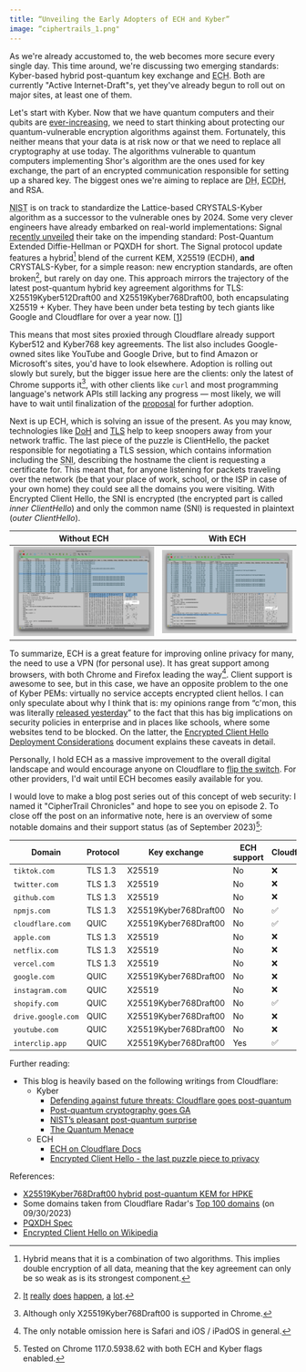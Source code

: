 ```yaml
---
title: “Unveiling the Early Adopters of ECH and Kyber”
image: “ciphertrails_1.png"
---
```


As we're already accustomed to, the web becomes more secure every single day. This time around, we're discussing two emerging standards: Kyber-based hybrid post-quantum key exchange and <abbr title="Encrypted Client Hello">ECH</abbr>. Both are currently "Active Internet-Draft"s, yet they've already begun to roll out on major sites, at least one of them.

Let's start with Kyber. Now that we have quantum computers and their qubits are [ever-increasing](https://www.ibm.com/quantum/roadmap), we need to start thinking about protecting our quantum-vulnerable encryption algorithms against them. Fortunately, this neither means that your data is at risk now or that we need to replace all cryptography at use today. The algorithms vulnerable to quantum computers implementing Shor's algorithm are the ones used for key exchange, the part of an encrypted communication responsible for setting up a shared key. The biggest ones we're aiming to replace are <abbr title="Diffie-Hellman">DH</abbr>, <abbr title="Elliptic Curve Diffie-Hellman">ECDH</abbr>, and RSA.

<abbr title="The National Institute of Standards and Technology">NIST</abbr> is on track to standardize the Lattice-based CRYSTALS-Kyber algorithm as a successor to the vulnerable ones by 2024. Some very clever engineers have already embarked on real-world implementations: Signal [recently unveiled](https://signal.org/blog/pqxdh/) their take on the impending standard: Post-Quantum Extended Diffie-Hellman or PQXDH for short. The Signal protocol update features a hybrid[^1] blend of the current KEM, X25519 (ECDH), **and** CRYSTALS-Kyber, for a simple reason: new encryption standards, are often broken[^2], but rarely on day one. This approach mirrors the trajectory of the latest post-quantum hybrid key agreement algorithms for TLS: X25519Kyber512Draft00 and X25519Kyber768Draft00, both encapsulating X25519 + Kyber. They have been under beta testing by tech giants like Google and Cloudflare for over a year now. [[1](https://blog.cloudflare.com/post-quantum-for-all/)]

This means that most sites proxied through Cloudflare already support Kyber512 and Kyber768 key agreements. The list also includes Google-owned sites like YouTube and Google Drive, but to find Amazon or Microsoft's sites, you'd have to look elsewhere. Adoption is rolling out slowly but surely, but the bigger issue here are the clients: only the latest of Chrome supports it[^3], with other clients like `curl` and most programming language's network APIs still lacking any progress — most likely, we will have to wait until finalization of the [proposal](https://www.ietf.org/archive/id/draft-westerbaan-cfrg-hpke-xyber768d00-00.html) for further adoption.

Next is up ECH, which is solving an issue of the present. As you may know, technologies like [DoH](https://en.wikipedia.org/wiki/DNS_over_HTTPS) and [TLS](https://en.wikipedia.org/wiki/Transport_Layer_Security) help to keep snoopers away from your network traffic. The last piece of the puzzle is ClientHello, the packet responsible for negotiating a TLS session, which contains information including the <abbr title="Server Name Indication">SNI</abbr>, describing the hostname the client is requesting a certificate for. This meant that, for anyone listening for packets traveling over the network (be that your place of work, school, or the ISP in case of your own home) they could see all the domains you were visiting. With Encrypted Client Hello, the SNI is encrypted (the encrypted part is called _inner ClientHello_) and only the common name (SNI) is requested in plaintext (_outer ClientHello_).

| Without ECH                            | With ECH                                 |
| -------------------------------------- | ---------------------------------------- |
| ![image](/img/ciphertrail/no_ech.webp) | ![image](/img/ciphertrail/with_ech.webp) |

To summarize, ECH is a great feature for improving online privacy for many, the need to use a VPN (for personal use). It has great support among browsers, with both Chrome and Firefox leading the way[^4]. Client support is awesome to see, but in this case, we have an opposite problem to the one of Kyber PEMs: virtually no service accepts encrypted client hellos. I can only speculate about why I think that is: my opinions range from “c'mon, this was literally [released yesterday](https://blog.cloudflare.com/announcing-encrypted-client-hello/)” to the fact that this has big implications on security policies in enterprise and in places like schools, where some websites tend to be blocked. On the latter, the [Encrypted Client Hello Deployment Considerations](https://datatracker.ietf.org/doc/draft-campling-ech-deployment-considerations/) document explains these caveats in detail.

Personally, I hold ECH as a massive improvement to the overall digital landscape and would encourage anyone on Cloudflare to [flip the switch](https://dash.cloudflare.com/?to=/:account/:zone/ssl-tls/edge-certificates). For other providers, I'd wait until ECH becomes easily available for you.

I would love to make a blog post series out of this concept of web security: I named it "CipherTrail Chronicles" and hope to see you on episode 2. To close off the post on an informative note, here is an overview of some notable domains and their support status (as of September 2023)[^5]:

| Domain             | Protocol | Key exchange          | ECH support | Cloudflare? |
| ------------------ | -------- | --------------------- | ----------- | ----------- |
| `tiktok.com`       | TLS 1.3  | X25519                | No          | ❌           |
| `twitter.com`      | TLS 1.3  | X25519                | No          | ❌           |
| `github.com`       | TLS 1.3  | X25519                | No          | ❌           |
| `npmjs.com`        | TLS 1.3  | X25519Kyber768Draft00 | No          | ✅           |
| `cloudflare.com`   | QUIC     | X25519Kyber768Draft00 | No          | ✅           |
| `apple.com`        | TLS 1.3  | X25519                | No          | ❌           |
| `netflix.com`      | TLS 1.3  | X25519                | No          | ❌           |
| `vercel.com`       | TLS 1.3  | X25519                | No          | ❌           |
| `google.com`       | QUIC     | X25519Kyber768Draft00 | No          | ❌           |
| `instagram.com`    | QUIC     | X25519                | No          | ❌           |
| `shopify.com`      | QUIC     | X25519Kyber768Draft00 | No          | ✅           |
| `drive.google.com` | QUIC     | X25519Kyber768Draft00 | No          | ❌           |
| `youtube.com`      | QUIC     | X25519Kyber768Draft00 | No          | ❌           |
| `interclip.app`    | QUIC     | X25519Kyber768Draft00 | Yes         | ✅           |

Further reading:
- This blog is heavily based on the following writings from Cloudflare:
  - Kyber
    - [Defending against future threats: Cloudflare goes post-quantum](https://blog.cloudflare.com/post-quantum-for-all/)
    - [Post-quantum cryptography goes GA](https://blog.cloudflare.com/post-quantum-cryptography-ga/)
    - [NIST’s pleasant post-quantum surprise](https://blog.cloudflare.com/nist-post-quantum-surprise/)
    - [The Quantum Menace](https://blog.cloudflare.com/the-quantum-menace/)
  - ECH
    - [ECH on Cloudflare Docs](https://developers.cloudflare.com/ssl/edge-certificates/ech/)
    - [Encrypted Client Hello - the last puzzle piece to privacy](https://blog.cloudflare.com/announcing-encrypted-client-hello/)

References:

- [X25519Kyber768Draft00 hybrid post-quantum KEM for HPKE](https://www.ietf.org/archive/id/draft-westerbaan-cfrg-hpke-xyber768d00-00.html)
- Some domains taken from Cloudflare Radar's [Top 100 domains](https://radar.cloudflare.com/domains/) (on 09/30/2023) 
- [PQXDH Spec](https://signal.org/docs/specifications/pqxdh/)
- [Encrypted Client Hello on Wikipedia](https://en.wikipedia.org/wiki/Server_Name_Indication)

[^1]: Hybrid means that it is a combination of two algorithms. This implies double encryption of all data, meaning that the key agreement can only be so weak as is its strongest component.
[^2]: [It](https://eprint.iacr.org/2022/214.pdf) [really](https://eprint.iacr.org/2022/975) [does](https://csrc.nist.gov/CSRC/media/Projects/Post-Quantum-Cryptography/documents/round-1/official-comments/guess-again-official-comment.pdf) [happen](https://arxiv.org/abs/1805.05429), [a](https://arstechnica.com/information-technology/2022/08/sike-once-a-post-quantum-encryption-contender-is-koed-in-nist-smackdown/) [lot](https://groups.google.com/a/list.nist.gov/g/pqc-forum/c/KRh8w03PW4E).
[^3]: Although only X25519Kyber768Draft00 is supported in Chrome.
[^4]: The only notable omission here is Safari and iOS / iPadOS in general.
[^5]: Tested on Chrome 117.0.5938.62 with both ECH and Kyber flags enabled.

